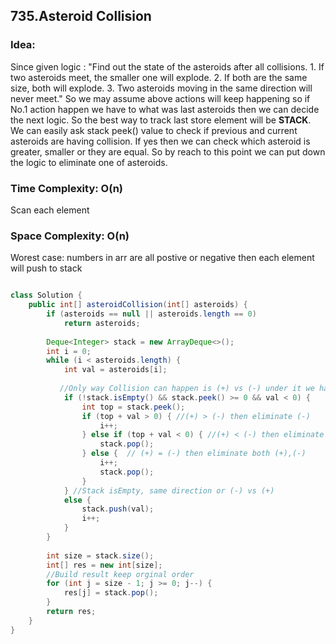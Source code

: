 ## 735.Asteroid Collision ##


### Idea: ##
 Since given logic : 
        "Find out the state of the asteroids after all collisions. 
         1. If two asteroids meet, the smaller one will explode. 
         2. If both are the same size, both will explode. 
         3. Two asteroids moving in the same direction will never meet."
 So we may assume above actions will keep happening so 
 if No.1 action happen we have to what was last asteroids then we can decide the next logic.
 So the best way to track last store element will be **STACK**. 
 We can easily ask stack peek() value to check if previous and current asteroids are having collision.
 If yes then we can check which asteroid is greater, smaller or they are equal. 
 So by reach to this point we can put down the logic to  eliminate one of asteroids.
 
### Time Complexity: O(n) 
Scan each element 
### Space Complexity: O(n) 
Worest case: numbers in arr are all postive or negative then each element will push to stack 

```java

class Solution {
    public int[] asteroidCollision(int[] asteroids) {
        if (asteroids == null || asteroids.length == 0) 
            return asteroids;
        
        Deque<Integer> stack = new ArrayDeque<>();
        int i = 0;
        while (i < asteroids.length) {
            int val = asteroids[i]; 
            
           //Only way Collision can happen is (+) vs (-) under it we have 3 cases
            if (!stack.isEmpty() && stack.peek() >= 0 && val < 0) {                                   
                int top = stack.peek();
                if (top + val > 0) { //(+) > (-) then eliminate (-)
                    i++;                    
                } else if (top + val < 0) { //(+) < (-) then eliminate (+)
                    stack.pop();
                } else {  // (+) = (-) then eliminate both (+),(-)
                    i++;
                    stack.pop();                    
                }
            } //Stack isEmpty, same direction or (-) vs (+)
            else {                 
                stack.push(val);
                i++;                                                   
            }           
        }
        
        int size = stack.size();    
        int[] res = new int[size];    
        //Build result keep orginal order        
        for (int j = size - 1; j >= 0; j--) {
            res[j] = stack.pop();
        }
        return res;
    }
}

```

